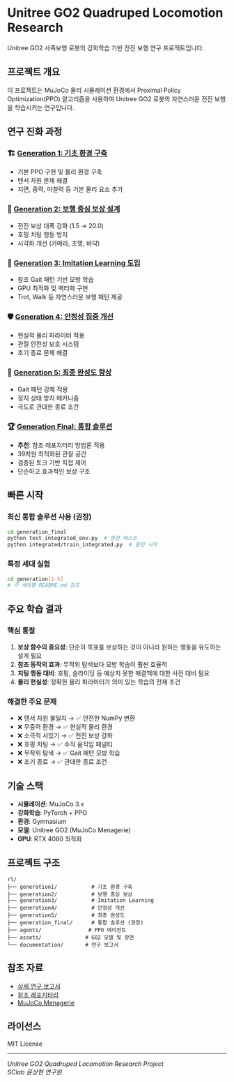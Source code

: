# Unitree GO2 Quadruped Locomotion Research

Unitree GO2 사족보행 로봇의 강화학습 기반 전진 보행 연구 프로젝트입니다.

## 프로젝트 개요

이 프로젝트는 MuJoCo 물리 시뮬레이션 환경에서 Proximal Policy Optimization(PPO) 알고리즘을 사용하여 Unitree GO2 로봇의 자연스러운 전진 보행을 학습시키는 연구입니다.

## 연구 진화 과정

### 🏗️ [Generation 1: 기초 환경 구축](generation1/)
- 기본 PPO 구현 및 물리 환경 구축
- 텐서 차원 문제 해결
- 지면, 중력, 마찰력 등 기본 물리 요소 추가

### 🎯 [Generation 2: 보행 중심 보상 설계](generation2/)
- 전진 보상 대폭 강화 (1.5 → 20.0)
- 호핑 치팅 행동 방지
- 시각화 개선 (카메라, 조명, 바닥)

### 🤖 [Generation 3: Imitation Learning 도입](generation3/)
- 참조 Gait 패턴 기반 모방 학습
- GPU 최적화 및 벡터화 구현
- Trot, Walk 등 자연스러운 보행 패턴 제공

### 🛡️ [Generation 4: 안정성 집중 개선](generation4/)
- 현실적 물리 파라미터 적용
- 관절 안전성 보호 시스템
- 조기 종료 문제 해결

### 🚀 [Generation 5: 최종 완성도 향상](generation5/)
- Gait 패턴 강제 적용
- 정지 상태 방지 메커니즘
- 극도로 관대한 종료 조건

### 🏆 [Generation Final: 통합 솔루션](generation_final/)
- **추천**: 참조 레포지터리 방법론 적용
- 39차원 최적화된 관찰 공간
- 검증된 토크 기반 직접 제어
- 단순하고 효과적인 보상 구조

## 빠른 시작

### 최신 통합 솔루션 사용 (권장)
```bash
cd generation_final
python test_integrated_env.py  # 환경 테스트
python integrated/train_integrated.py  # 훈련 시작
```

### 특정 세대 실험
```bash
cd generation[1-5]
# 각 세대별 README.md 참조
```

## 주요 학습 결과

### 핵심 통찰
1. **보상 함수의 중요성**: 단순히 목표를 보상하는 것이 아니라 원하는 행동을 유도하는 설계 필요
2. **참조 동작의 효과**: 무작위 탐색보다 모방 학습이 훨씬 효율적
3. **치팅 행동 대비**: 호핑, 슬라이딩 등 예상치 못한 해결책에 대한 사전 대비 필요
4. **물리 현실성**: 정확한 물리 파라미터가 의미 있는 학습의 전제 조건

### 해결한 주요 문제
- ❌ 텐서 차원 불일치 → ✅ 안전한 NumPy 변환
- ❌ 무중력 환경 → ✅ 현실적 물리 환경
- ❌ 소극적 서있기 → ✅ 전진 보상 강화
- ❌ 호핑 치팅 → ✅ 수직 움직임 페널티
- ❌ 무작위 탐색 → ✅ Gait 패턴 모방 학습
- ❌ 조기 종료 → ✅ 관대한 종료 조건

## 기술 스택

- **시뮬레이션**: MuJoCo 3.x
- **강화학습**: PyTorch + PPO
- **환경**: Gymnasium
- **모델**: Unitree GO2 (MuJoCo Menagerie)
- **GPU**: RTX 4080 최적화

## 프로젝트 구조

```
rl/
├── generation1/           # 기초 환경 구축
├── generation2/           # 보행 중심 보상
├── generation3/           # Imitation Learning
├── generation4/           # 안정성 개선
├── generation5/           # 최종 완성도
├── generation_final/      # 통합 솔루션 (권장)
├── agents/               # PPO 에이전트
├── assets/              # GO2 모델 및 장면
└── documentation/       # 연구 보고서
```

## 참조 자료

- [상세 연구 보고서](documentation/RESEARCH_REPORT.md)
- [참조 레포지터리](https://github.com/nimazareian/quadruped-rl-locomotion)
- [MuJoCo Menagerie](https://github.com/google-deepmind/mujoco_menagerie)

## 라이선스

MIT License

---

*Unitree GO2 Quadruped Locomotion Research Project*  
*SClab 윤상현 연구원*